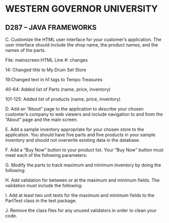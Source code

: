 # WESTERN GOVERNOR UNIVERSITY
## D287 – JAVA FRAMEWORKS

C. Customize the HTML user interface for your customer’s application. The user interface should include the shop name, the product names, and the names of the parts.

File: mainscreen.HTML
Line #: changes

14: Changed title to My Drum Set Store

19:Changed text in h1 tags to Tempo Treasures

40-64: Added list of Parts (name, price, inventory)

101-125: Added list of products (name, price, inventory)


D.  Add an “About” page to the application to describe your chosen customer’s company to web viewers and include navigation to and from the “About” page and the main screen.


E.  Add a sample inventory appropriate for your chosen store to the application. You should have five parts and five products in your sample inventory and should not overwrite existing data in the database.





F.  Add a “Buy Now” button to your product list. Your “Buy Now” button must meet each of the following parameters:



G. Modify the parts to track maximum and minimum inventory by doing the following:




H. Add validation for between or at the maximum and minimum fields. The validation must include the following:



I.  Add at least two unit tests for the maximum and minimum fields to the PartTest class in the test package.


J.  Remove the class files for any unused validators in order to clean your code.
